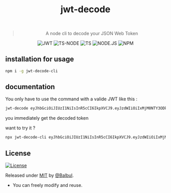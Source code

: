<div align="center">

# jwt-decode

<br>

> A node cli to decode your JSON Web Token

![JWT](https://img.shields.io/badge/JWT-000000?style=for-the-badge&logo=JSON%20web%20tokens&logoColor=white)
![TS-NODE](https://img.shields.io/badge/ts--node-3178C6?style=for-the-badge&logo=ts-node&logoColor=white)
![TS](https://img.shields.io/badge/TypeScript-007ACC?style=for-the-badge&logo=typescript&logoColor=white)
![NODE.JS](https://img.shields.io/badge/Node.js-339933?style=for-the-badge&logo=nodedotjs&logoColor=white)
![NPM](https://img.shields.io/badge/npm-CB3837?style=for-the-badge&logo=npm&logoColor=white)

</div>

## installation for usage

```bash
npm i -g jwt-decode-cli
```

## documentation

You only have to use the command with a valide JWT like this :

```bash
jwt-decode eyJhbGciOiJIUzI1NiIsInR5cCI6IkpXVCJ9.eyJzdWIiOiIxMjM0NTY3ODkwIiwibmFtZSI6IkpvaG4gRG9lIiwiaWF0IjoxNTE2MjM5MDIyfQ.SflKxwRJSMeKKF2QT4fwpMe
```

you immediately get the decoded token

want to try it ?

```bash
npx jwt-decode-cli eyJhbGciOiJIUzI1NiIsInR5cCI6IkpXVCJ9.eyJzdWIiOiIxMjM0NTY3ODkwIiwibmFtZSI6IkpvaG4gRG9lIiwiaWF0IjoxNTE2MjM5MDIyfQ.SflKxwRJSMeKKF2QT4fwpMe
```

## License

[![License](https://img.shields.io/badge/License-MIT-blue)](#license)

Released under [MIT](/LICENSE) by [@Balbul](https://github.com/Balbul).

- You can freely modify and reuse.
